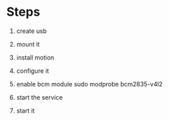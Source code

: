 # Steps
1. create usb
1. mount it
1. install motion
1. configure it
1. enable bcm module
   sudo modprobe bcm2835-v4l2

1. start the service
1. start it
